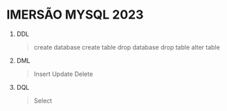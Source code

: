 # IMERSÃO MYSQL 2023

1. DDL
    > create database
    > create table
    > drop database
    > drop table
    > alter table
2. DML
    > Insert
    > Update
    > Delete
3. DQL
    > Select